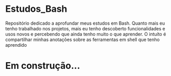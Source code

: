 # Estudos_Bash
Repositório dedicado a aprofundar meus estudos em Bash.
Quanto mais eu tenho trabalhado nos projetos, mais eu tenho descoberto funcionalidades e usos novos e percebendo que ainda tenho muito o que aprender.
O intuíto é compartilhar minhas anotações sobre as ferramentas em shell que tenho aprendido

# Em construção...
